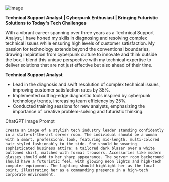 ![image](https://github.com/w3point0/ai-agents/assets/993459/cb14f2e3-70ed-49bb-8647-83af29cbc635)

**Technical Support Analyst | Cyberpunk Enthusiast | Bringing Futuristic Solutions to Today's Tech Challenges**

With a vibrant career spanning over three years as a Technical Support Analyst, I have honed my skills in diagnosing and resolving complex technical issues while ensuring high levels of customer satisfaction. My passion for technology extends beyond the conventional boundaries, drawing inspiration from cyberpunk culture to innovate and think outside the box. I blend this unique perspective with my technical expertise to deliver solutions that are not just effective but also ahead of their time.

**Technical Support Analyst**  

- Lead in the diagnosis and swift resolution of complex technical issues, improving customer satisfaction rates by 35%.
- Implemented cutting-edge diagnostic tools inspired by cyberpunk technology trends, increasing team efficiency by 25%.
- Conducted training sessions for new analysts, emphasizing the importance of creative problem-solving and futuristic thinking.

ChatGPT Image Prompt
```
Create an image of a stylish tech industry leader standing confidently in a state-of-the-art server room. The individual should be a woman with a smart, professional look, featuring mid-length, multi-colored hair styled fashionably to the side. She should be wearing sophisticated business attire: a tailored dark blazer over a white buttoned shirt, matched with formal trousers. Accessories like modern glasses should add to her sharp appearance. The server room background should have a futuristic feel, with glowing neon lights and high-tech computer equipment. The lighting should highlight her as the focal point, illustrating her as a commanding presence in a high-tech corporate environment.
```
